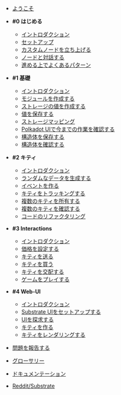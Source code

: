 
- [ようこそ](/)

- **#0 はじめる**

    - [イントロダクション](ja-jp/0/introduction.md)
    - [セットアップ](ja-jp/0/setup.md)
    - [カスタムノードを立ち上げる](ja-jp/0/running-a-custom-node.md)
    - [ノードと対話する](ja-jp/0/interacting-with-your-node.md)
    - [進める上でよくあるパターン](ja-jp/0/common-patterns-moving-forward.md)

- **#1 基礎**

    - [イントロダクション](ja-jp/1/introduction.md)
    - [モジュールを作成する](ja-jp/1/creating-a-module.md)
    - [ストレージの値を作成する](ja-jp/1/creating-a-storage-value.md)
    - [値を保存する](ja-jp/1/storing-a-value.md)
    - [ストレージマッピング](ja-jp/1/storage-mapping.md)
    - [Polkadot UIで今までの作業を確認する](ja-jp/1/viewing-a-storage-mapping.md)
    - [構造体を保存する](ja-jp/1/storing-a-structure.md)
    - [構造体を確認する](ja-jp/1/viewing-a-structure.md)

- **#2 キティ**

    - [イントロダクション](ja-jp/2/introduction.md)
    - [ランダムなデータを生成する](ja-jp/2/generating-random-data.md)
    - [イベントを作る](ja-jp/2/creating-an-event.md)
    - [キティをトラッキングする](ja-jp/2/tracking-all-kitties.md)
    - [複数のキティを所有する](ja-jp/2/owning-multiple-kitties.md)
    - [複数のキティを確認する](ja-jp/2/viewing-multiple-kitties.md)
    - [コードのリファクタリング](ja-jp/2/refactoring-our-code.md)

- **#3 Interactions**

    - [イントロダクション](ja-jp/3/introduction.md)
    - [価格を設定する](ja-jp/3/setting-a-price.md)
    - [キティを送る](ja-jp/3/transferring-a-kitty.md)
    - [キティを買う](ja-jp/3/buying-a-kitty.md)
    - [キティを交配する](ja-jp/3/breeding-a-kitty.md)
    - [ゲームをプレイする](ja-jp/3/playing-our-game.md)

- **#4 Web-UI**

    - [イントロダクション](ja-jp/4/introduction.md)
    - [Substrate UIをセットアップする](ja-jp/4/set-up-substrate-ui.md)
    - [UIを探求する](ja-jp/4/explore.md)
    - [キティを作る](ja-jp/4/creating-kitties.md)
    - [キティをレンダリングする](ja-jp/4/rendering-kitties.md)

- [問題を報告する](https://github.com/masakiminamide/substratekitties/issues)
- [グローサリー](https://docs.substrate.dev/docs/glossary)
- [ドキュメンテーション](https://docs.substrate.dev/docs)
- [Reddit/Substrate](https://www.reddit.com/r/substrate)
